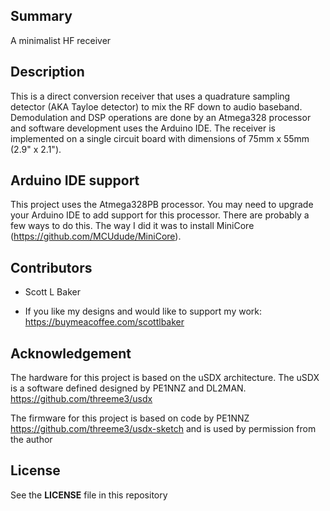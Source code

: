 
## Summary

A minimalist HF receiver


## Description

This is a direct conversion receiver that uses a quadrature sampling detector (AKA Tayloe detector) to mix the RF down to audio baseband. Demodulation and DSP operations are done by an Atmega328 processor and software development uses the Arduino IDE. The receiver is implemented on a single circuit board with dimensions of 75mm x 55mm (2.9" x 2.1").


## Arduino IDE support

This project uses the Atmega328PB processor. You may need to upgrade your Arduino IDE to add support for this processor. There are probably a few ways to do this. The way I did it was to install MiniCore (https://github.com/MCUdude/MiniCore).


## Contributors

* Scott L Baker

* If you like my designs and would like to support my work: https://buymeacoffee.com/scottlbaker


## Acknowledgement

The hardware for this project is based on the uSDX architecture.
The uSDX is a software defined designed by PE1NNZ and DL2MAN.
https://github.com/threeme3/usdx

The firmware for this project is based on code by PE1NNZ
https://github.com/threeme3/usdx-sketch
and is used by permission from the author

## License

See the **LICENSE** file in this repository


